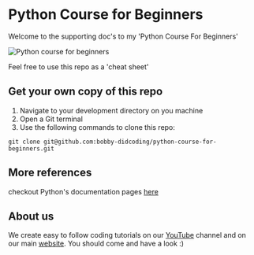 # Python Course for Beginners

Welcome to the supporting doc's to my 'Python Course For Beginners'

![Python course for beginners](https://static.didcoding.com/media/tutorials/Python_course.jpg "Python Course For Beginners")

Feel free to use this repo as a 'cheat sheet'

## Get your own copy of this repo
1. Navigate to your development directory on you machine
2. Open a Git terminal
3. Use the following commands to clone this repo:

```
git clone git@github.com:bobby-didcoding/python-course-for-beginners.git
```

## More references
checkout Python's documentation pages <a href="https://docs.python.org/3/" target="_blank">here</a>

## About us
We create easy to follow coding tutorials on our <a href="https://www.youtube.com/channel/UCitbHjDxcR3JBErnRLCuYkw" target="_blank">YouTube</a> channel and on our main <a href="https://didcoding.com" target="_blank">website</a>. You should come and have a look :)
